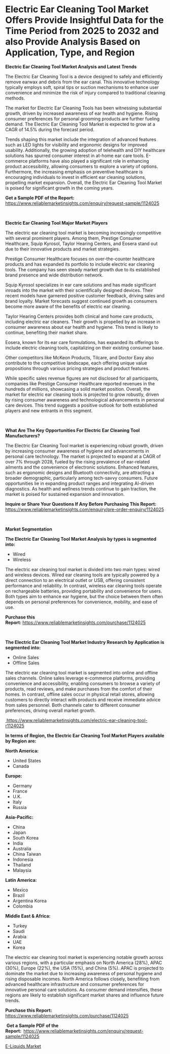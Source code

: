 <p><h1>Electric Ear Cleaning Tool Market Offers Provide Insightful Data for the Time Period from 2025 to 2032 and also Provide Analysis Based on Application, Type, and Region</h1></p><p><strong>Electric Ear Cleaning Tool Market Analysis and Latest Trends</strong></p>
<p><p>The Electric Ear Cleaning Tool is a device designed to safely and efficiently remove earwax and debris from the ear canal. This innovative technology typically employs soft, spiral tips or suction mechanisms to enhance user convenience and minimize the risk of injury compared to traditional cleaning methods. </p><p>The market for Electric Ear Cleaning Tools has been witnessing substantial growth, driven by increased awareness of ear health and hygiene. Rising consumer preferences for personal grooming products are further fueling demand. The Electric Ear Cleaning Tool Market is expected to grow at a CAGR of 14.5% during the forecast period. </p><p>Trends shaping this market include the integration of advanced features such as LED lights for visibility and ergonomic designs for improved usability. Additionally, the growing adoption of telehealth and DIY healthcare solutions has spurred consumer interest in at-home ear care tools. E-commerce platforms have also played a significant role in enhancing product accessibility, allowing consumers to explore a variety of options. Furthermore, the increasing emphasis on preventive healthcare is encouraging individuals to invest in efficient ear cleaning solutions, propelling market expansion. Overall, the Electric Ear Cleaning Tool Market is poised for significant growth in the coming years.</p></p>
<p><strong>Get a Sample PDF of the Report:&nbsp;</strong> <a href="https://www.reliablemarketinsights.com/enquiry/request-sample/1124025?utm_campaign=2311&utm_medium=2&utm_source=Github&utm_content=ia&utm_term=09022025&utm_id=electric-ear-cleaning-tool">https://www.reliablemarketinsights.com/enquiry/request-sample/1124025</a></p>
<p>&nbsp;</p>
<p><strong>Electric Ear Cleaning Tool Major Market Players</strong></p>
<p><p>The electric ear cleaning tool market is becoming increasingly competitive with several prominent players. Among them, Prestige Consumer Healthcare, Squip Kyrosol, Taylor Hearing Centers, and Eosera stand out due to their innovative products and market strategies. </p><p>Prestige Consumer Healthcare focuses on over-the-counter healthcare products and has expanded its portfolio to include electric ear cleaning tools. The company has seen steady market growth due to its established brand presence and wide distribution network.</p><p>Squip Kyrosol specializes in ear care solutions and has made significant inroads into the market with their scientifically designed devices. Their recent models have garnered positive customer feedback, driving sales and brand loyalty. Market forecasts suggest continued growth as consumers become more aware of the benefits of electric ear cleaning.</p><p>Taylor Hearing Centers provides both clinical and home care products, including electric ear cleaners. Their growth is propelled by an increase in consumer awareness about ear health and hygiene. This trend is likely to continue, benefiting their market share.</p><p>Eosera, known for its ear care formulations, has expanded its offerings to include electric cleaning tools, capitalizing on their existing consumer base.</p><p>Other competitors like McKeon Products, Tilcare, and Doctor Easy also contribute to the competitive landscape, each offering unique value propositions through various pricing strategies and product features.</p><p>While specific sales revenue figures are not disclosed for all participants, companies like Prestige Consumer Healthcare reported revenues in the hundreds of millions, showcasing a solid market position. Overall, the market for electric ear cleaning tools is projected to grow robustly, driven by rising consumer awareness and technological advancements in personal care devices. This trend suggests a positive outlook for both established players and new entrants in this segment.</p></p>
<p>&nbsp;</p>
<p><strong>What Are The Key Opportunities For Electric Ear Cleaning Tool Manufacturers?</strong></p>
<p><p>The Electric Ear Cleaning Tool market is experiencing robust growth, driven by increasing consumer awareness of hygiene and advancements in personal care technology. The market is projected to expand at a CAGR of over 7% through 2028, fueled by the rising prevalence of ear-related ailments and the convenience of electronic solutions. Enhanced features, such as ergonomic designs and Bluetooth connectivity, are attracting a broader demographic, particularly among tech-savvy consumers. Future opportunities lie in expanding product ranges and integrating AI-driven diagnostics. As health and wellness trends continue to gain traction, the market is poised for sustained expansion and innovation.</p></p>
<p><strong>Inquire or Share Your Questions If Any Before Purchasing This Report:</strong> <a href="https://www.reliablemarketinsights.com/enquiry/pre-order-enquiry/1124025?utm_campaign=2311&utm_medium=2&utm_source=Github&utm_content=ia&utm_term=09022025&utm_id=electric-ear-cleaning-tool">https://www.reliablemarketinsights.com/enquiry/pre-order-enquiry/1124025</a></p>
<p>&nbsp;</p>
<p><strong>Market Segmentation</strong></p>
<p><strong>The Electric Ear Cleaning Tool Market Analysis by types is segmented into:</strong></p>
<p><ul><li>Wired</li><li>Wireless</li></ul></p>
<p><p>The electric ear cleaning tool market is divided into two main types: wired and wireless devices. Wired ear cleaning tools are typically powered by a direct connection to an electrical outlet or USB, offering consistent performance and reliability. In contrast, wireless ear cleaning tools operate on rechargeable batteries, providing portability and convenience for users. Both types aim to enhance ear hygiene, but the choice between them often depends on personal preferences for convenience, mobility, and ease of use.</p></p>
<p><strong>Purchase this Report:&nbsp;</strong><a href="https://www.reliablemarketinsights.com/purchase/1124025?utm_campaign=2311&utm_medium=2&utm_source=Github&utm_content=ia&utm_term=09022025&utm_id=electric-ear-cleaning-tool">https://www.reliablemarketinsights.com/purchase/1124025</a></p>
<p>&nbsp;</p>
<p><strong>The Electric Ear Cleaning Tool Market Industry Research by Application is segmented into:</strong></p>
<p><ul><li>Online Sales</li><li>Offline Sales</li></ul></p>
<p><p>The electric ear cleaning tool market is segmented into online and offline sales channels. Online sales leverage e-commerce platforms, providing convenience and accessibility, enabling consumers to browse a variety of products, read reviews, and make purchases from the comfort of their homes. In contrast, offline sales occur in physical retail stores, allowing customers to directly interact with products and receive immediate advice from sales personnel. Both channels cater to different consumer preferences, driving overall market growth.</p></p>
<p><a href="https://www.reliablemarketinsights.com/electric-ear-cleaning-tool-r1124025?utm_campaign=2311&utm_medium=2&utm_source=Github&utm_content=ia&utm_term=09022025&utm_id=electric-ear-cleaning-tool">&nbsp;https://www.reliablemarketinsights.com/electric-ear-cleaning-tool-r1124025</a></p>
<p><strong>In terms of Region, the Electric Ear Cleaning Tool Market Players available by Region are:</strong></p>
<p>
    <p> <strong> North America: </strong>
        <ul>
            <li>United States</li>
            <li>Canada</li>
        </ul>
        </p> 
    <p> <strong> Europe: </strong>
        <ul>
            <li>Germany</li>
            <li>France</li>
            <li>U.K.</li>
            <li>Italy</li>
            <li>Russia</li>
        </ul>
        </p> 
    <p> <strong> Asia-Pacific: </strong>
        <ul>
            <li>China</li>
            <li>Japan</li>
            <li>South Korea</li>
            <li>India</li>
            <li>Australia</li>
            <li>China Taiwan</li>
            <li>Indonesia</li>
            <li>Thailand</li>
            <li>Malaysia</li>
        </ul>
        </p> 
    <p> <strong> Latin America: </strong>
        <ul>
            <li>Mexico</li>
            <li>Brazil</li>
            <li>Argentina Korea</li>
            <li>Colombia</li>
        </ul>
        </p> 
    <p> <strong> Middle East & Africa: </strong>
        <ul>
            <li>Turkey</li>
            <li>Saudi</li>
            <li>Arabia</li>
            <li>UAE</li>
            <li>Korea</li>
        </ul>
    </p>
    </p>
<p><p>The electric ear cleaning tool market is experiencing notable growth across various regions, with a particular emphasis on North America (28%), APAC (30%), Europe (22%), the USA (15%), and China (5%). APAC is projected to dominate the market due to increasing awareness of personal hygiene and rising disposable incomes. North America follows closely, benefiting from advanced healthcare infrastructure and consumer preferences for innovative personal care solutions. As consumer demand intensifies, these regions are likely to establish significant market shares and influence future trends.</p></p>
<p><strong>Purchase this Report: </strong><a href="https://www.reliablemarketinsights.com/purchase/1124025?utm_campaign=2311&utm_medium=2&utm_source=Github&utm_content=ia&utm_term=09022025&utm_id=electric-ear-cleaning-tool">https://www.reliablemarketinsights.com/purchase/1124025</a></p>
<p>&nbsp;<strong>Get a Sample PDF of the Report:&nbsp;&nbsp;</strong><a href="https://www.reliablemarketinsights.com/enquiry/request-sample/1124025?utm_campaign=2311&utm_medium=2&utm_source=Github&utm_content=ia&utm_term=09022025&utm_id=electric-ear-cleaning-tool">https://www.reliablemarketinsights.com/enquiry/request-sample/1124025</a></p>
<p><strong></strong></p>
<p><p><a href="https://github.com/krinerstormy331/Market-Research-Report-List-1/blob/main/e-liquids-market.md?utm_campaign=2311&utm_medium=2&utm_source=Github&utm_content=ia&utm_term=09022025&utm_id=electric-ear-cleaning-tool">E-Liquids Market</a></p></p>